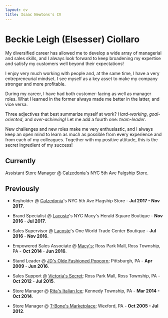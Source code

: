 ```yaml
---
layout: cv
title: Isaac Newtons's CV
---
```


# Beckie Leigh (Elsesser) Ciollaro

My diversified career has allowed me to develop a wide array of managerial and sales skills,
and I always look forward to keep broadening my expertise and satisfy my customers well beyond
their expectations!

I enjoy very much working with people and, at the same time, I have a very entrepreneurial mindset.
I see myself as a key asset to make my company stronger and more profitable.

During my career, I have had both customer-facing as well as manager roles.
What I learned in the former always made me better in the latter, and vice versa.

Three adjectives that best summarize myself at work? *Hard-working*, *goal-oriented*,
and *over-achieving*!
Let me add a fourth one: *team-leader*.

New challenges and new roles make me very enthusiastic, and I always keep an open mind to learn
as much as possible from every experience and from each of my colleagues.
Together with my positive attitude, this is the secret ingredient of my success!

## Currently

Assistant Store Manager @ [Calzedonia](https://world.calzedonia.com/home.jsp)'s NYC 5th Ave Falgship Store.

## Previously

- Keyholder @ [Calzedonia](https://world.calzedonia.com/home.jsp)'s NYC 5th Ave Flagship Store - **Jul 2017 - Nov 2017**.

- Brand Specialist @ [Lacoste](https://www.lacoste.com/us/homepage)'s NYC Macy's Herald Square Boutique - **Nov 2016 - Jul 2017**.

- Sales Supervisor @ [Lacoste](https://www.lacoste.com/us/homepage)'s One World Trade Center Boutique - **Jul 2016 - Nov 2016**.

- Empowered Sales Associate @ [Macy's](https://www.macys.com); Ross Park Mall, Ross Township, PA - **Oct 2014 - Jun 2016**.

- Stand Leader @ [JD's Olde Fashioned Popcorn](https://www.facebook.com/JDsPopcorn/); Pittsburgh, PA - **Apr 2009 - Jun 2016**.

- Sales Support @ [Victoria's Secret](http://victoriassecret.com); Ross Park Mall, Ross Township, PA - **Oct 2012 - Jul 2015**.

- Store Manager @ [Rita's Italian Ice](https://www.ritasice.com); Kennedy Township, PA - **Mar 2014 - Oct 2014**.

- Store Manager @ [T-Bone's Marketplace](http://www.tbonesmarketplace.com); Wexford, PA - **Oct 2005 - Jul 2012**.
